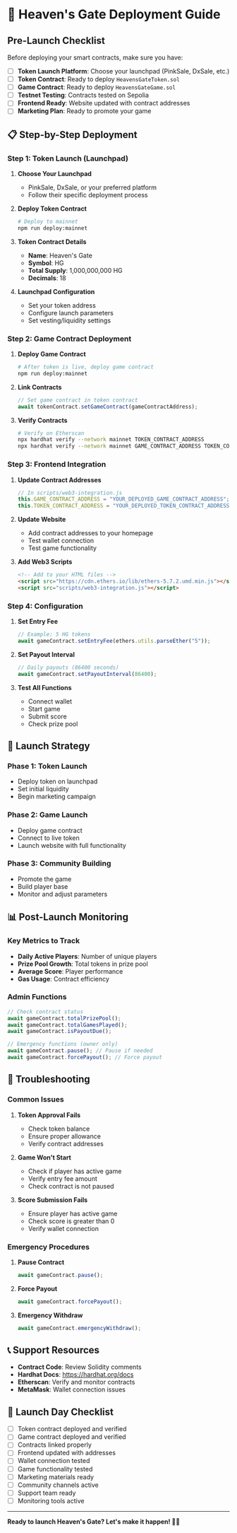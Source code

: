 # 🚀 Heaven's Gate Deployment Guide

## Pre-Launch Checklist

Before deploying your smart contracts, make sure you have:

- [ ] **Token Launch Platform**: Choose your launchpad (PinkSale, DxSale, etc.)
- [ ] **Token Contract**: Ready to deploy `HeavensGateToken.sol`
- [ ] **Game Contract**: Ready to deploy `HeavensGateGame.sol`
- [ ] **Testnet Testing**: Contracts tested on Sepolia
- [ ] **Frontend Ready**: Website updated with contract addresses
- [ ] **Marketing Plan**: Ready to promote your game

## 📋 Step-by-Step Deployment

### Step 1: Token Launch (Launchpad)

1. **Choose Your Launchpad**
   - PinkSale, DxSale, or your preferred platform
   - Follow their specific deployment process

2. **Deploy Token Contract**
   ```bash
   # Deploy to mainnet
   npm run deploy:mainnet
   ```
   
3. **Token Contract Details**
   - **Name**: Heaven's Gate
   - **Symbol**: HG
   - **Total Supply**: 1,000,000,000 HG
   - **Decimals**: 18

4. **Launchpad Configuration**
   - Set your token address
   - Configure launch parameters
   - Set vesting/liquidity settings

### Step 2: Game Contract Deployment

1. **Deploy Game Contract**
   ```bash
   # After token is live, deploy game contract
   npm run deploy:mainnet
   ```

2. **Link Contracts**
   ```javascript
   // Set game contract in token contract
   await tokenContract.setGameContract(gameContractAddress);
   ```

3. **Verify Contracts**
   ```bash
   # Verify on Etherscan
   npx hardhat verify --network mainnet TOKEN_CONTRACT_ADDRESS
   npx hardhat verify --network mainnet GAME_CONTRACT_ADDRESS TOKEN_CONTRACT_ADDRESS
   ```

### Step 3: Frontend Integration

1. **Update Contract Addresses**
   ```javascript
   // In scripts/web3-integration.js
   this.GAME_CONTRACT_ADDRESS = "YOUR_DEPLOYED_GAME_CONTRACT_ADDRESS";
   this.TOKEN_CONTRACT_ADDRESS = "YOUR_DEPLOYED_TOKEN_CONTRACT_ADDRESS";
   ```

2. **Update Website**
   - Add contract addresses to your homepage
   - Test wallet connection
   - Test game functionality

3. **Add Web3 Scripts**
   ```html
   <!-- Add to your HTML files -->
   <script src="https://cdn.ethers.io/lib/ethers-5.7.2.umd.min.js"></script>
   <script src="scripts/web3-integration.js"></script>
   ```

### Step 4: Configuration

1. **Set Entry Fee**
   ```javascript
   // Example: 5 HG tokens
   await gameContract.setEntryFee(ethers.utils.parseEther("5"));
   ```

2. **Set Payout Interval**
   ```javascript
   // Daily payouts (86400 seconds)
   await gameContract.setPayoutInterval(86400);
   ```

3. **Test All Functions**
   - Connect wallet
   - Start game
   - Submit score
   - Check prize pool

## 🎯 Launch Strategy

### Phase 1: Token Launch
- Deploy token on launchpad
- Set initial liquidity
- Begin marketing campaign

### Phase 2: Game Launch
- Deploy game contract
- Connect to live token
- Launch website with full functionality

### Phase 3: Community Building
- Promote the game
- Build player base
- Monitor and adjust parameters

## 📊 Post-Launch Monitoring

### Key Metrics to Track
- **Daily Active Players**: Number of unique players
- **Prize Pool Growth**: Total tokens in prize pool
- **Average Score**: Player performance
- **Gas Usage**: Contract efficiency

### Admin Functions
```javascript
// Check contract status
await gameContract.totalPrizePool();
await gameContract.totalGamesPlayed();
await gameContract.isPayoutDue();

// Emergency functions (owner only)
await gameContract.pause(); // Pause if needed
await gameContract.forcePayout(); // Force payout
```

## 🔧 Troubleshooting

### Common Issues

1. **Token Approval Fails**
   - Check token balance
   - Ensure proper allowance
   - Verify contract addresses

2. **Game Won't Start**
   - Check if player has active game
   - Verify entry fee amount
   - Check contract is not paused

3. **Score Submission Fails**
   - Ensure player has active game
   - Check score is greater than 0
   - Verify wallet connection

### Emergency Procedures

1. **Pause Contract**
   ```javascript
   await gameContract.pause();
   ```

2. **Force Payout**
   ```javascript
   await gameContract.forcePayout();
   ```

3. **Emergency Withdraw**
   ```javascript
   await gameContract.emergencyWithdraw();
   ```

## 📞 Support Resources

- **Contract Code**: Review Solidity comments
- **Hardhat Docs**: https://hardhat.org/docs
- **Etherscan**: Verify and monitor contracts
- **MetaMask**: Wallet connection issues

## 🎉 Launch Day Checklist

- [ ] Token contract deployed and verified
- [ ] Game contract deployed and verified
- [ ] Contracts linked properly
- [ ] Frontend updated with addresses
- [ ] Wallet connection tested
- [ ] Game functionality tested
- [ ] Marketing materials ready
- [ ] Community channels active
- [ ] Support team ready
- [ ] Monitoring tools active

---

**Ready to launch Heaven's Gate? Let's make it happen! 🚀✨**
